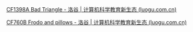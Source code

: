 [CF1398A Bad Triangle - 洛谷 | 计算机科学教育新生态 (luogu.com.cn)](https://www.luogu.com.cn/problem/CF1398A)

[CF760B Frodo and pillows - 洛谷 | 计算机科学教育新生态 (luogu.com.cn)](https://www.luogu.com.cn/problem/CF760B)
